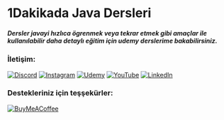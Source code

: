 # 1Dakikada Java Dersleri

##### Dersler javayi hızlıca ögrenmek veya tekrar etmek gibi amaçlar ile kullanılabilir daha detaylı eğitim için udemy derslerime bakabilirsiniz.

### İletişim:

[![Discord](https://img.shields.io/badge/Join_Discord-007396?style=for-the-badge&logo=discord&logoColor=white)](https://discord.gg/your_discord_invite)
[![Instagram](https://img.shields.io/badge/Follow_on_Instagram-E4405F?style=for-the-badge&logo=instagram&logoColor=white)](https://instagram.com/your_instagram)
[![Udemy](https://img.shields.io/badge/Udemy-Course-EC5252?style=for-the-badge&logo=udemy&logoColor=white)](https://udemy.com/your_course)
[![YouTube](https://img.shields.io/badge/Subscribe_on_YouTube-FF0000?style=for-the-badge&logo=youtube&logoColor=white)](https://youtube.com/your_channel)
[![LinkedIn](https://img.shields.io/badge/Connect_on_LinkedIn-0A66C2?style=for-the-badge&logo=linkedin&logoColor=white)](https://linkedin.com/in/your_linkedin)

### Destekleriniz için teşşekürler:
[![BuyMeACoffee](https://img.shields.io/badge/Buy_Me_a_Coffee-FFDD00?style=for-the-badge&logo=buy-me-a-coffee&logoColor=black)](https://buymeacoff.ee/your_coffee)
